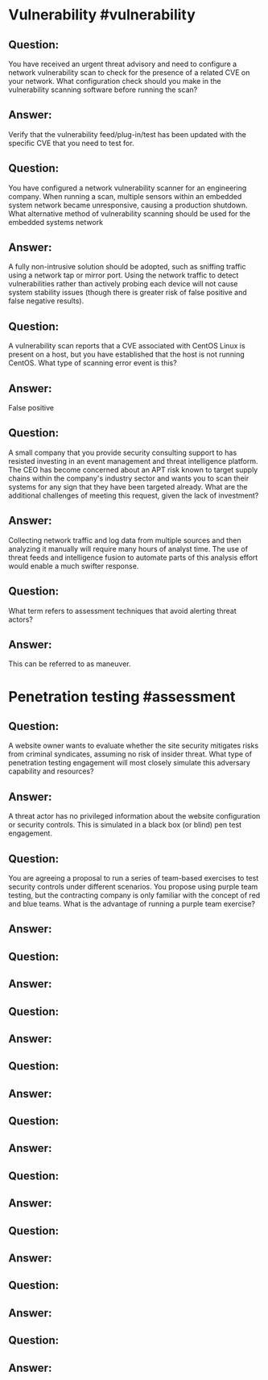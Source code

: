 # Vulnerability #vulnerability 
## Question:
You have received an urgent threat advisory and need to configure a network vulnerability  scan to check for the presence of a related CVE on your network.  What configuration check should you make in the vulnerability scanning software before running the scan?

## Answer:
Verify that the vulnerability feed/plug-in/test has been updated with the specific CVE that you need to test for.

## Question: 
You have configured a network vulnerability scanner for an engineering company.   When running a scan, multiple sensors within an embedded system network became unresponsive, causing a production shutdown.  What alternative method of vulnerability scanning should be used for the embedded systems network

## Answer:
A fully non-intrusive solution should be adopted, such as sniffing traffic using a network tap or mirror port. Using the network traffic to detect vulnerabilities rather than actively probing each device will not cause system stability issues (though there is greater risk of false positive and false negative results).
## Question:
A vulnerability scan reports that a CVE associated with CentOS Linux is present on a host, but you have established that the host is not running CentOS. What type of scanning error event is this?

## Answer:
False positive

## Question:
A small company that you provide security consulting support to has resisted investing in an event management and threat intelligence platform. The CEO has become concerned about an APT risk known to target supply chains within the company's industry sector and wants you to scan their systems for any sign that they have been targeted already. What are the additional challenges of meeting this request, given the lack of investment?

## Answer:
Collecting network traffic and log data from multiple sources and then analyzing it manually will require many hours of analyst time. The use of threat feeds and intelligence fusion to automate parts of this analysis effort would enable a much swifter response.

## Question:
What term refers to assessment techniques that avoid alerting threat actors?

## Answer:
This can be referred to as maneuver.
# Penetration testing #assessment 
## Question:
A website owner wants to evaluate whether the site security mitigates risks from criminal syndicates, assuming no risk of insider threat. What type of penetration testing engagement will most closely simulate this adversary capability and resources?
## Answer:
A threat actor has no privileged information about the website configuration or security controls. This is simulated in a black box (or blind) pen test engagement.

## Question:
You are agreeing a proposal to run a series of team-based exercises to test security controls under different scenarios. You propose using purple team testing, but the contracting company is only familiar with the concept of red and blue teams. What is the advantage of running a purple team exercise?

## Answer:
## Question:

## Answer:
## Question:

## Answer:
## Question:

## Answer:
## Question:

## Answer:
## Question:

## Answer:
## Question:

## Answer:
## Question:

## Answer:
## Question:

## Answer:
